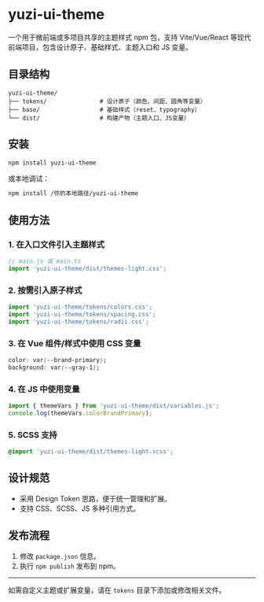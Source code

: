 
# yuzi-ui-theme

一个用于微前端或多项目共享的主题样式 npm 包，支持 Vite/Vue/React 等现代前端项目，包含设计原子、基础样式、主题入口和 JS 变量。

## 目录结构
```
yuzi-ui-theme/
├── tokens/               # 设计原子（颜色、间距、圆角等变量）
├── base/                 # 基础样式（reset、typography）
└── dist/                 # 构建产物（主题入口、JS变量）
```

## 安装

```bash
npm install yuzi-ui-theme
```
或本地调试：
```bash
npm install /你的本地路径/yuzi-ui-theme
```

## 使用方法

### 1. 在入口文件引入主题样式

```js
// main.js 或 main.ts
import 'yuzi-ui-theme/dist/themes-light.css';
```

### 2. 按需引入原子样式

```js
import 'yuzi-ui-theme/tokens/colors.css';
import 'yuzi-ui-theme/tokens/spacing.css';
import 'yuzi-ui-theme/tokens/radii.css';
```

### 3. 在 Vue 组件/样式中使用 CSS 变量

```css
color: var(--brand-primary);
background: var(--gray-1);
```

### 4. 在 JS 中使用变量

```js
import { themeVars } from 'yuzi-ui-theme/dist/variables.js';
console.log(themeVars.colorBrandPrimary);
```

### 5. SCSS 支持

```scss
@import 'yuzi-ui-theme/dist/themes-light.scss';
```

## 设计规范

- 采用 Design Token 思路，便于统一管理和扩展。
- 支持 CSS、SCSS、JS 多种引用方式。

## 发布流程

1. 修改 `package.json` 信息。
2. 执行 `npm publish` 发布到 npm。

---

如需自定义主题或扩展变量，请在 `tokens` 目录下添加或修改相关文件。
